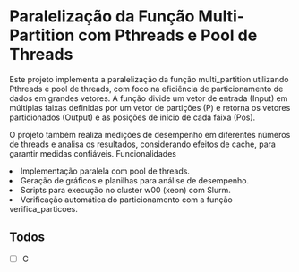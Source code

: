 # Paralelização da Função Multi-Partition com Pthreads e Pool de Threads

Este projeto implementa a paralelização da função multi_partition utilizando Pthreads e pool de threads, com foco na eficiência de particionamento de dados em grandes vetores. A função divide um vetor de entrada (Input) em múltiplas faixas definidas por um vetor de partições (P) e retorna os vetores particionados (Output) e as posições de início de cada faixa (Pos).

O projeto também realiza medições de desempenho em diferentes números de threads e analisa os resultados, considerando efeitos de cache, para garantir medidas confiáveis.
Funcionalidades
    <li> Implementação paralela com pool de threads.
    <li> Geração de gráficos e planilhas para análise de desempenho.
    <li> Scripts para execução no cluster w00 (xeon) com Slurm.
    <li> Verificação automática do particionamento com a função verifica_particoes.


## Todos
- [ ] C